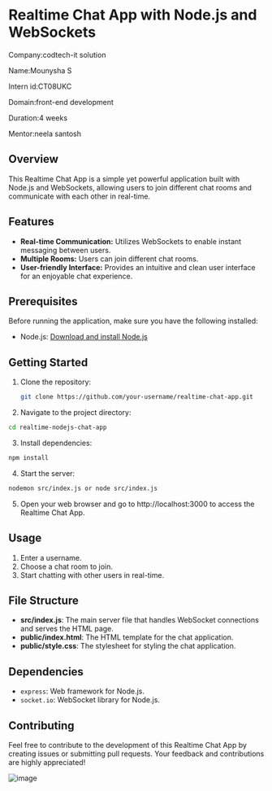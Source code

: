 # Realtime Chat App with Node.js and WebSockets

Company:codtech-it solution
 
 Name:Mounysha S
 
 Intern id:CT08UKC
 
 Domain:front-end development
 
 Duration:4 weeks
 
 Mentor:neela santosh

## Overview

This Realtime Chat App is a simple yet powerful application built with Node.js and WebSockets, allowing users to join different chat rooms and communicate with each other in real-time.

## Features

- **Real-time Communication:** Utilizes WebSockets to enable instant messaging between users.
- **Multiple Rooms:** Users can join different chat rooms.
- **User-friendly Interface:** Provides an intuitive and clean user interface for an enjoyable chat experience.

## Prerequisites

Before running the application, make sure you have the following installed:

- Node.js: [Download and install Node.js](https://nodejs.org/)

## Getting Started

1. Clone the repository:

   ```bash
   git clone https://github.com/your-username/realtime-chat-app.git
   ```

2. Navigate to the project directory:

```bash
cd realtime-nodejs-chat-app
```
3. Install dependencies:

```bash
npm install
```
4. Start the server:
```bash
nodemon src/index.js or node src/index.js
```
5. Open your web browser and go to http://localhost:3000 to access the Realtime Chat App.

## Usage
1. Enter a username.
2. Choose a chat room to join.
3. Start chatting with other users in real-time.

## File Structure
- **src/index.js**: The main server file that handles WebSocket connections and serves the HTML page.
- **public/index.html**: The HTML template for the chat application.
- **public/style.css**: The stylesheet for styling the chat application.

## Dependencies
- `express`: Web framework for Node.js.
- `socket.io`: WebSocket library for Node.js.

## Contributing
Feel free to contribute to the development of this Realtime Chat App by creating issues or submitting pull requests. Your feedback and contributions are highly appreciated!



![image](https://github.com/user-attachments/assets/5cdcbaed-0201-4c74-b382-0f2f6eaaf118)
